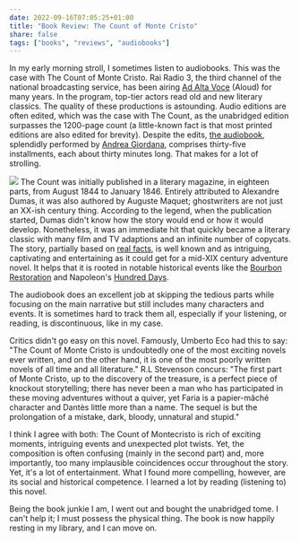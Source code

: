 ```yaml
---
date: 2022-09-16T07:05:25+01:00
title: "Book Review: The Count of Monte Cristo"
share: false
tags: ["books", "reviews", "audiobooks"]
---
```

In my early morning stroll, I sometimes listen to audiobooks. This was the case
with The Count of Monte Cristo. Rai Radio 3, the third channel of the national
broadcasting service, has been airing [Ad Alta Voce][7] (Aloud) for many years.
In the program, top-tier actors read old and new literary classics. The quality
of these productions is astounding. Audio editions are often edited, which was
the case with The Count, as the unabridged edition surpasses the 1200-page
count (a little-known fact is that most printed editions are also edited for
brevity). Despite the edits, [the audiobook][1], splendidly performed by [Andrea
Giordana][6], comprises thirty-five installments, each about thirty minutes
long. That makes for a lot of strolling.

![](/images/the-count-of-monte-cristo.jpg#right)
The Count was initially published in a literary magazine, in eighteen parts,
from August 1844 to January 1846. Entirely attributed to Alexandre Dumas, it
was also authored by Auguste Maquet; ghostwriters are not just an XX-ish century
thing. According to the legend, when the publication started, Dumas didn't know
how the story would end or how it would develop. Nonetheless, it was an
immediate hit that quickly became a literary classic with many film and TV
adaptions and an infinite number of copycats. The story, partially based on
[real facts][5], is well known and as intriguing, captivating and entertaining
as it could get for a mid-XIX century adventure novel. It helps that it is
rooted in notable historical events like the [Bourbon Restoration][2] and
Napoleon's [Hundred Days][3]. 

The audiobook does an excellent job at skipping the tedious parts while
focusing on the main narrative but still includes many characters and events.
It is sometimes hard to track them all, especially if your listening, or
reading, is discontinuous, like in my case.

Critics didn't go easy on this novel. Famously, Umberto Eco had this to say:
"The Count of Monte Cristo is undoubtedly one of the most exciting novels ever
written, and on the other hand, it is one of the most poorly written novels of
all time and all literature." R.L Stevenson concurs: "The first part of Monte
Cristo, up to the discovery of the treasure, is a perfect piece of knockout
storytelling; there has never been a man who has participated in these moving
adventures without a quiver, yet Faria is a papier-mâché character and Dantès
little more than a name. The sequel is but the prolongation of a mistake, dark,
bloody, unnatural and stupid."

I think I agree with both: The Count of Montecristo is rich of exciting
moments, intriguing events and unexpected plot twists. Yet, the composition is
often confusing (mainly in the second part) and, more importantly, too
many implausible coincidences occur throughout the story. Yet, it's a lot of
entertainment. What I found more compelling, however, are its social and
historical competence. I learned a lot by reading (listening to) this novel.

Being the book junkie I am, I went out and bought the unabridged tome. I can't
help it; I must possess the physical thing. The book is now happily resting in
my library, and I can move on.



 [1]: https://www.raiplaysound.it/audiolibri/ilcontedimontecristo
 [2]: https://en.wikipedia.org/wiki/Bourbon_Restoration_in_France
 [3]: https://en.wikipedia.org/wiki/Hundred_Days
 [5]: https://en.wikipedia.org/wiki/Pierre_Picaud
 [6]: https://en.wikipedia.org/wiki/Andrea_Giordana
 [7]: https://www.raiplaysound.it/programmi/adaltavoce
 [rss]: https://nicolaiarocci.com/index.xml
 [tw]: http://twitter.com/nicolaiarocci
 [nl]: https://buttondown.email/nicolaiarocci
